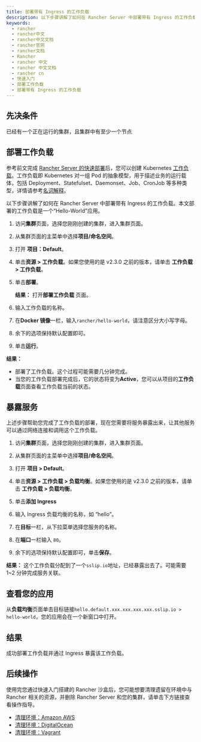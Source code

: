 ```yaml
---
title: 部署带有 Ingress 的工作负载
description: 以下步骤讲解了如何在 Rancher Server 中部署带有 Ingress 的工作负载。本文部署的工作负载是一个“Hello-World”应用。
keywords:
  - rancher
  - rancher中文
  - rancher中文文档
  - rancher官网
  - rancher文档
  - Rancher
  - rancher 中文
  - rancher 中文文档
  - rancher cn
  - 快速入门
  - 部署工作负载
  - 部署带有 Ingress 的工作负载
---
```


## 先决条件

已经有一个正在运行的集群，且集群中有至少一个节点

## 部署工作负载

参考前文完成 [Rancher Server 的快速部署](/docs/rancher2.5/quick-start-guide/deployment/)后，您可以创建 Kubernetes [工作负载](https://kubernetes.io/docs/concepts/workloads/)。工作负载即 Kubernetes 对一组 Pod 的抽象模型，用于描述业务的运行载体，包括 Deployment、Statefulset、Daemonset、Job、CronJob 等多种类型，详情请参考[名词解释](/docs/rancher2.5/overview/glossary/)。

以下步骤讲解了如何在 Rancher Server 中部署带有 Ingress 的工作负载。本文部署的工作负载是一个“Hello-World”应用。

1. 访问**集群**页面，选择您刚刚创建的集群，进入集群页面。

1. 从集群页面的主菜单中选择**项目/命名空间**。

1. 打开 **项目：Default**。

1. 单击**资源 > 工作负载**。如果您使用的是 v2.3.0 之前的版本，请单击 **工作负载 > 工作负载**。

1. 单击**部署**。

   **结果：** 打开**部署工作负载** 页面。

1. 输入工作负载的名称。

1. 在**Docker 镜像**一栏，输入`rancher/hello-world`，请注意区分大小写字母。

1. 余下的选项保持默认配置即可。

1. 单击**运行**。

**结果：**

- 部署了工作负载。这个过程可能需要几分钟完成。
- 当您的工作负载部署完成后，它的状态将变为**Active**，您可以从项目的**工作负载**页面查看工作负载当前的状态。

## 暴露服务

上述步骤帮助您完成了工作负载的部署，现在您需要将服务暴露出来，让其他服务可以通过网络连接和调用这个工作负载。

1.  访问**集群**页面，选择您刚刚创建的集群，进入集群页面。

1.  从集群页面的主菜单中选择**项目/命名空间**。

1.  打开 **项目 > Default**。

1.  单击**资源 > 工作负载 > 负载均衡**。如果您使用的是 v2.3.0 之前的版本，请单击 **工作负载 > 负载均衡**。

1.  单击**添加 Ingress**

1.  输入 Ingress 负载均衡的名称，如 “hello”。

1.  在**目标**一栏，从下拉菜单选择您服务的名称。

1.  在**端口**一栏输入 `80`。

1.  余下的选项保持默认配置即可，单击**保存**。

**结果：** 这个工作负载分配到了一个`sslip.io`地址，已经暴露出去了。可能需要 1~2 分钟完成服务关联。

## 查看您的应用

从**负载均衡**页面单击目标链接`hello.default.xxx.xxx.xxx.xxx.sslip.io > hello-world`，您的应用会在一个新窗口中打开。

## 结果

成功部署工作负载并通过 Ingress 暴露该工作负载。

## 后续操作

使用完您通过快速入门搭建的 Rancher 沙盒后，您可能想要清理遗留在环境中与 Rancher 相关的资源，并删除 Rancher Server 和您的集群，请单击下方链接查看操作指导。

- [清理环境：Amazon AWS](/docs/rancher2.5/quick-start-guide/deployment/amazon-aws-qs/)
- [清理环境：DigitalOcean](/docs/rancher2.5/quick-start-guide/deployment/digital-ocean-qs/)
- [清理环境：Vagrant](/docs/rancher2.5/quick-start-guide/deployment/quickstart-vagrant/)
